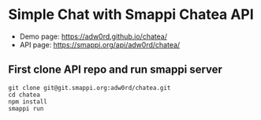 # Simple Chat with Smappi Chatea API

* Demo page: https://adw0rd.github.io/chatea/
* API page: https://smappi.org/api/adw0rd/chatea/

## First clone API repo and run smappi server

    git clone git@git.smappi.org:adw0rd/chatea.git
    cd chatea
    npm install
    smappi run

